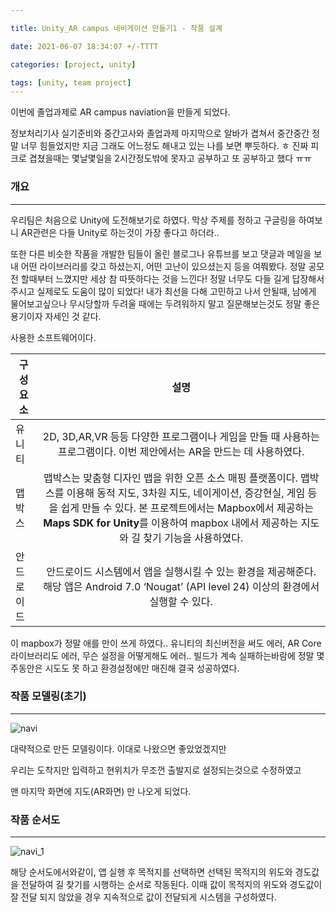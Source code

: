 ```yaml
---

title: Unity_AR campus 네비게이션 만들기1 - 작품 설계

date: 2021-06-07 18:34:07 +/-TTTT

categories: [project, unity]

tags: [unity, team project] 
---
```


이번에 졸업과제로 AR campus naviation을 만들게 되었다.

정보처리기사 실기준비와 중간고사와 졸업과제 마지막으로 알바가 겹쳐서 중간중간 정말 너무 힘들었지만 지금 그래도 어느정도 해내고 있는 나를 보면 뿌듯하다. ㅎ 진짜 피크로 겹쳤을때는 몇날몇일을 2시간정도밖에 못자고 공부하고 또 공부하고 했다 ㅠㅠ



### 개요

---

우리팀은 처음으로 Unity에 도전해보기로 하였다. 막상 주제를 정하고  구글링을 하여보니 AR관련은 다들 Unity로 하는것이 가장 좋다고 하더라.. 

또한 다른 비슷한 작품을 개발한 팀들이 올린 블로그나 유튜브를 보고 댓글과 메일을 보내 어떤 라이브러리를 갖고 하셨는지, 어떤 고난이 있으셨는지 등을 여쭤봤다. 정말 공모전 할때부터 느꼈지만 세상 참 따뜻하다는 것을 느낀다! 정말 너무도 다들 길게 답장해서 주시고 실제로도 도움이 많이 되었다!  내가 최선을 다해 고민하고 나서 안될때, 남에게 물어보고싶으나 무시당할까 두려울 때에는 두려워하지 말고 질문해보는것도 정말 좋은 용기이자 자세인 것 같다.



사용한 소프트웨어이다.

| 구성요소   |                             설명                             |
| ---------- | :----------------------------------------------------------: |
| 유니티     | 2D, 3D,AR,VR 등등 다양한 프로그램이나 게임을 만들 때 사용하는 프로그램이다. 이번 제안에서는 AR을 만드는 데 사용하였다. |
| 맵박스     | 맵박스는 맞춤형 디자인 맵을 위한 오픈 소스 매핑 플랫폼이다. 맵박스를 이용해 동적 지도, 3차원 지도, 네이게이션, 증강현실, 게임 등을 쉽게 만들 수 있다. 본 프로젝트에서는 Mapbox에서 제공하는 **Maps SDK for Unity**를 이용하여 mapbox 내에서 제공하는 지도와 길 찾기 기능을 사용하였다. |
| 안드로이드 | 안드로이드 시스템에서 앱을 실행시킬 수 있는 환경을 제공해준다.해당 앱은 Android 7.0 ‘Nougat’ (API level 24) 이상의 환경에서 실행할 수 있다. |

이 mapbox가 정말 애를 만이 쓰게 하였다.. 유니티의 최신버전을 써도 에러, AR Core 라이브러리도 에러, 무슨 설정을 어떻게해도 에러.. 빌드가 계속 실패하는바람에 정말 몇 주동안은 시도도 못 하고 환경설정에만 매진해 결국 성공하였다.



### 작품 모델링(초기)

---



![navi](E:\kikiplus1.github.io\assets\poastimg\navi.PNG)



대략적으로 만든 모델링이다. 이대로 나왔으면 좋았었겠지만

우리는 도착지만 입력하고 현위치가 무조껀 출발지로 설정되는것으로 수정하였고

맨 마지막 화면에 지도(AR화면) 만 나오게 되었다.



### 작품 순서도

---

![navi_1](E:\kikiplus1.github.io\assets\poastimg\navi_1.PNG)



 해당 순서도에서와같이, 앱 실행 후 목적지를 선택하면 선택된 목적지의 위도와 경도값을 전달하여 길 찾기를 시행하는 순서로 작동된다. 이때 값이 목적지의 위도와 경도값이 잘 전달 되지 않았을 경우 지속적으로 값이 전달되게 시스템을 구성하였다.



